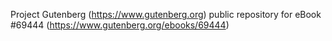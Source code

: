 Project Gutenberg (https://www.gutenberg.org) public repository for
eBook #69444 (https://www.gutenberg.org/ebooks/69444)
